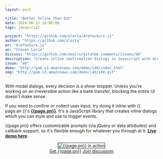 ```yaml
---
layout: post

title: "Better Inline Than Out"
date: 2014-06-12 10:00:00
tags: javascript

project: "https://github.com/sloria/AreYouSure.js"
author: "https://github.com/sloria"
pn: "AreYouSure.js"
an: "Steven Loria"
discuss: "https://github.com/nealrs/gitatme-comments/issues/40"
description: "Create inline confirmation dialogs in Javascript with AreYouSure.js"
issue: "40"
demo: "http://gam.s3.amazonaws.com/demo/i40/index.html"
img: "http://gam.s3.amazonaws.com/demo/i40/i40.gif"
---
```

 
With modal dialogs, every decision is a show-stopper. Unless you're working on an irreversible action like a bank transfer, blocking the entire UI doesn't make sense. 

If you need to confirm or collect user input, try doing it inline with {{ page.an }}'s <strong><a href="{{ page.project }}" target="_blank" title="{{ page.pn }} on GitHub">{{page.pn}}</a></strong>. It's a JavaScript library that creates inline dialogs which you can style and use to trigger events. 

{{page.pn}} offers customizable prompts (via jQuery or data attributes) and callback support, so it's flexible enough for whatever you through at it. <strong><a href="{{page.demo}}" target="_blank" title="{{page.pn}} Demo">Live demo here</a></strong>.

<center><img src="{{page.img}}" alt="{{page.pn}} in action" title="{{page.pn}} in action" style="border:1px solid #021a40;"></center>

<center><a href="{{page.project}}" class="btn btn-primary " title="Get {{page.pn}} on GitHub" target="_blank" >Get {{page.pn}}</a> <a href="{{ page.url }}#comments" class="btn btn-inverse" title="Discuss this issue of Git @ Me online">Join discussion</a></center>